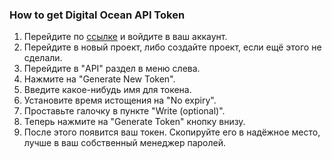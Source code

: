 ### How to get Digital Ocean API Token
1.  Перейдите по [ссылке](https://cloud.digitalocean.com/) и войдите в ваш аккаунт.
2.  Перейдите в новый проект, либо создайте проект, если ещё этого не сделали.
3.  Перейдите в "API" раздел в меню слева.
4.  Нажмите на "Generate New Token".
5.  Введите какое-нибудь имя для токена.
6.  Установите время истощения на "No expiry".
7.  Проставьте галочку в пункте "Write (optional)".
8.  Теперь нажмите на "Generate Token" кнопку внизу. 
9.  После этого появится ваш токен. Скопируйте его в надёжное место, лучше в ваш собственный менеджер паролей.